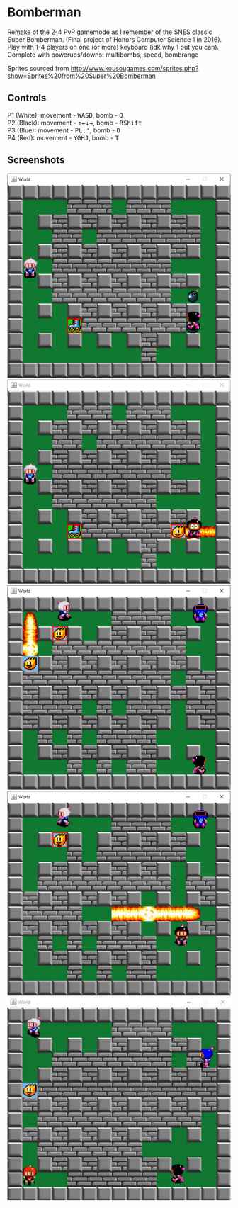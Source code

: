 # Bomberman

Remake of the 2-4 PvP gamemode as I remember of the SNES classic Super Bomberman. (Final project of Honors Computer Science 1 in 2016).  
Play with 1-4 players on one (or more) keyboard (idk why 1 but you can).  
Complete with powerups/downs: multibombs, speed, bombrange

Sprites sourced from http://www.kousougames.com/sprites.php?show=Sprites%20from%20Super%20Bomberman

## Controls
P1 (White): movement - <kbd>W</kbd><kbd>A</kbd><kbd>S</kbd><kbd>D</kbd>, bomb - <kbd>Q</kbd>  
P2 (Black): movement - <kbd>↑</kbd><kbd>←</kbd><kbd>↓</kbd><kbd>→</kbd>, bomb - <kbd>RShift</kbd>  
P3 (Blue): movement - <kbd>P</kbd><kbd>L</kbd><kbd>;</kbd><kbd>'</kbd>, bomb - <kbd>O</kbd>  
P4 (Red): movement - <kbd>Y</kbd><kbd>G</kbd><kbd>H</kbd><kbd>J</kbd>, bomb - <kbd>T</kbd>


## Screenshots
![:)](/screenshots/1.png)
![:)](/screenshots/2.png)
![:)](/screenshots/3.png)
![:)](/screenshots/4.png)
![watch out P2!](/screenshots/5.gif)
